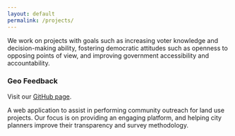 ```yaml
---
layout: default
permalink: /projects/
---
```



We work on projects with goals such as increasing voter knowledge and decision-making ability, fostering democratic attitudes such as openness to opposing points of view, and improving government accessibility and accountability.

### Geo Feedback

Visit our [GitHub page](https://github.com/better-dem/geo_feedback).

A web application to assist in performing community outreach for land use projects.
Our focus is on providing an engaging platform, and helping city planners improve their transparency and survey methodology.

